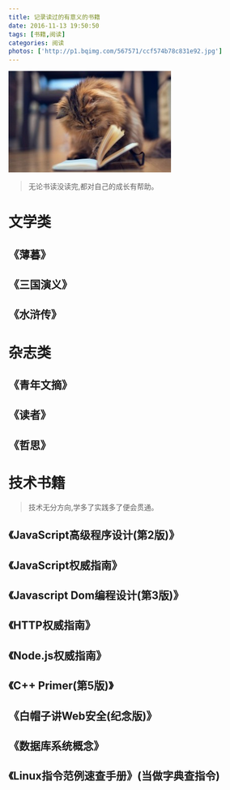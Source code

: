 ```yaml
---
title: 记录读过的有意义的书籍
date: 2016-11-13 19:50:50
tags: [书籍,阅读]
categories: 阅读
photos: ['http://p1.bqimg.com/567571/ccf574b78c831e92.jpg']
---
```


![阅读的猫](/img/yuedu.jpg)

> 无论书读没读完,都对自己的成长有帮助。

# 文学类

## 《薄暮》
## 《三国演义》
## 《水浒传》

# 杂志类

## 《青年文摘》
## 《读者》
## 《哲思》

# 技术书籍

> 技术无分方向,学多了实践多了便会贯通。


## 《JavaScript高级程序设计(第2版)》
## 《JavaScript权威指南》
## 《Javascript Dom编程设计(第3版)》
## 《HTTP权威指南》
## 《Node.js权威指南》
## 《C++ Primer(第5版)》
## 《白帽子讲Web安全(纪念版)》
## 《数据库系统概念》
## 《Linux指令范例速查手册》(当做字典查指令)
